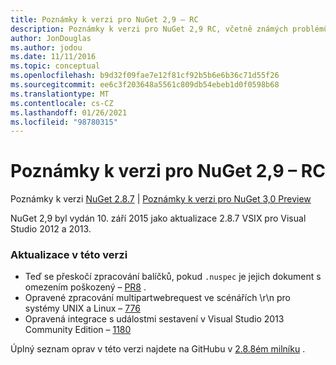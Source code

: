 ```yaml
---
title: Poznámky k verzi pro NuGet 2,9 – RC
description: Poznámky k verzi pro NuGet 2,9 RC, včetně známých problémů, oprav chyb, přidaných funkcí a chcete odeslat obecnou.
author: JonDouglas
ms.author: jodou
ms.date: 11/11/2016
ms.topic: conceptual
ms.openlocfilehash: b9d32f09fae7e12f81cf92b5b6e6b36c71d55f26
ms.sourcegitcommit: ee6c3f203648a5561c809db54ebeb1d0f0598b68
ms.translationtype: MT
ms.contentlocale: cs-CZ
ms.lasthandoff: 01/26/2021
ms.locfileid: "98780315"
---
```

# <a name="nuget-29-rc-release-notes"></a>Poznámky k verzi pro NuGet 2,9 – RC

Poznámky k verzi [NuGet 2.8.7](../release-notes/nuget-2.8.7.md)  |  [Poznámky k verzi pro NuGet 3,0 Preview](../release-notes/nuget-3.0-preview.md)

NuGet 2,9 byl vydán 10. září 2015 jako aktualizace 2.8.7 VSIX pro Visual Studio 2012 a 2013.

### <a name="updates-in-this-release"></a>Aktualizace v této verzi

* Teď se přeskočí zpracování balíčků, pokud `.nuspec` je jejich dokument s omezením poškozený – [PR8](https://github.com/NuGet/NuGet2/pull/8) .
* Opravené zpracování multipartwebrequest ve scénářích \r\n pro systémy UNIX a Linux – [776](https://github.com/NuGet/Home/issues/776)
* Opravená integrace s událostmi sestavení v Visual Studio 2013 Community Edition – [1180](https://github.com/NuGet/Home/issues/1180)


Úplný seznam oprav v této verzi najdete na GitHubu v [2.8.8ém milníku](https://github.com/NuGet/Home/issues?q=milestone%3A2.8.8+is%3Aclosed) .
